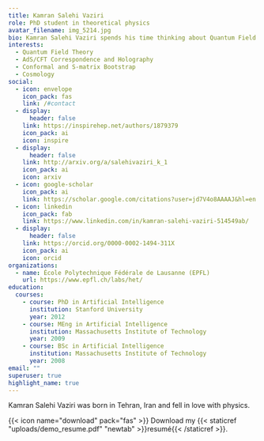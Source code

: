 ```yaml
---
title: Kamran Salehi Vaziri
role: PhD student in theoretical physics
avatar_filename: img_5214.jpg
bio: Kamran Salehi Vaziri spends his time thinking about Quantum Field Theories
interests:
  - Quantum Field Theory
  - AdS/CFT Correspondence and Holography
  - Conformal and S-matrix Bootstrap
  - Cosmology
social:
  - icon: envelope
    icon_pack: fas
    link: /#contact
  - display:
      header: false
    link: https://inspirehep.net/authors/1879379
    icon_pack: ai
    icon: inspire
  - display:
      header: false
    link: http://arxiv.org/a/salehivaziri_k_1
    icon_pack: ai
    icon: arxiv
  - icon: google-scholar
    icon_pack: ai
    link: https://scholar.google.com/citations?user=jd7V4o8AAAAJ&hl=en
  - icon: linkedin
    icon_pack: fab
    link: https://www.linkedin.com/in/kamran-salehi-vaziri-514549ab/
  - display:
      header: false
    link: https://orcid.org/0000-0002-1494-311X
    icon_pack: ai
    icon: orcid
organizations:
  - name: École Polytechnique Fédérale de Lausanne (EPFL)
    url: https://www.epfl.ch/labs/het/
education:
  courses:
    - course: PhD in Artificial Intelligence
      institution: Stanford University
      year: 2012
    - course: MEng in Artificial Intelligence
      institution: Massachusetts Institute of Technology
      year: 2009
    - course: BSc in Artificial Intelligence
      institution: Massachusetts Institute of Technology
      year: 2008
email: ""
superuser: true
highlight_name: true
---
```

Kamran Salehi Vaziri was born in Tehran, Iran and fell in love with physics.

{{< icon name="download" pack="fas" >}} Download my {{< staticref "uploads/demo_resume.pdf" "newtab" >}}resumé{{< /staticref >}}.